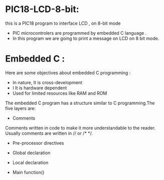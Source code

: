 # PIC18-LCD-8-bit:
this is a PIC18 program to interface LCD , on 8-bit mode 

- PIC microcontrolers are programmed by embedded C language .
- In this program we are going to print a message on LCD on 8 bit mode.

# Embedded C :

Here are some objectives about embedded C programming :
- In nature, It is cross-development
- I	It is hardware dependent
- Used for limited resources like RAM and ROM

The embedded C program has a structure similar to C programming.The five layers are:
- Comments

Comments written in code to make it more understandable to the reader. Usually comments are written in // or /* */.

- Pre-processor directives

- Global declaration

- Local declaration

- Main function()

